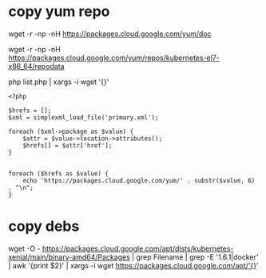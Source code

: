 # copy yum repo

wget -r -np -nH https://packages.cloud.google.com/yum/doc

wget -r -np -nH https://packages.cloud.google.com/yum/repos/kubernetes-el7-x86_64/repodata

php list.php | xargs -i wget '{}'


```
<?php

$hrefs = [];
$xml = simplexml_load_file('primary.xml');

foreach ($xml->package as $value) {
	$attr = $value->location->attributes();
	$hrefs[] = $attr['href'];
}


foreach ($hrefs as $value) {
	echo 'https://packages.cloud.google.com/yum/' . substr($value, 6) . "\n";
}
```

# copy debs

wget -O - https://packages.cloud.google.com/apt/dists/kubernetes-xenial/main/binary-amd64/Packages | grep Filename | grep -E '1.6.1|docker' | awk '{print $2}' | xargs -i wget https://packages.cloud.google.com/apt/'{}'